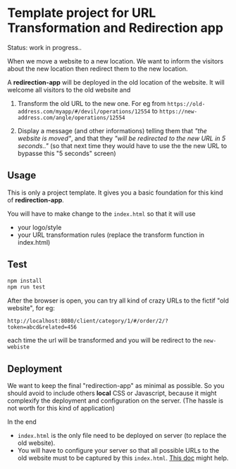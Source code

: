 # Template project for URL Transformation and Redirection app

Status: work in progress..

When we move a website to a new location. We want to inform the visitors about the new location then redirect them to the new location.

A **redirection-app** will be deployed in the old location of the website. It will welcome all visitors to the old website and

1. Transform the old URL to the new one.
   For eg from `https://old-address.com/myapp/#/devil/operations/12554` to `https://new-address.com/angle/operations/12554`

2. Display a message (and other informations) telling them that *"the website is moved"*, and that they *"will be redirected to the new URL in 5 seconds.."*
   (so that next time they would have to use the the new URL to bypasse this "5 seconds" screen)

## Usage

This is only a project template. It gives you a basic foundation for this kind of **redirection-app**.

You will have to make change to the `index.html` so that it will use

- your logo/style
- your URL transformation rules (replace the transform function in index.html)

## Test

```bash
npm install
npm run test
```

After the browser is open, you can try all kind of crazy URLs to the fictif "old website", for eg:

```url
http://localhost:8080/client/category/1/#/order/2/?token=abcd&related=456
```

each time the url will be transformed and you will be redirect to the `new-webiste`

## Deployment

We want to keep the final "redirection-app" as minimal as possible. So you should avoid to include others **local** CSS or Javascript, because it might complexify the deployment and configuration on the server. (The hassle is not worth for this kind of application)

In the end

- `index.html` is the only file need to be deployed on server (to replace the old website).
- You will have to configure your server so that all possible URLs to the old website must to be captured by this `index.html`. [This doc](https://router.vuejs.org/guide/essentials/history-mode.html#example-server-configurations) might help.
